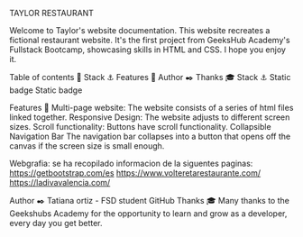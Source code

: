 TAYLOR RESTAURANT



Welcome to Taylor's website documentation. This website recreates a fictional restaurant website. It's the first project from GeeksHub Academy's Fullstack Bootcamp, showcasing skills in HTML and CSS. I hope you enjoy it.




Table of contents 📂
Stack ⚓
Features 👾
Author ✒️
Thanks 🎓
Stack ⚓
Static badge Static badge




Features 👾
Multi-page website: The website consists of a series of html files linked together.
Responsive Design: The website adjusts to different screen sizes.
Scroll functionality: Buttons have scroll functionality.
Collapsible Navigation Bar The navigation bar collapses into a button that opens off the canvas if the screen size is small enough.

Webgrafia:
se ha recopilado informacion de la siguentes paginas:
https://getbootstrap.com/es
https://www.volteretarestaurante.com/
https://ladivavalencia.com/


Author ✒️
Tatiana ortiz - FSD student
GitHub
Thanks 🎓
Many thanks to the Geekshubs Academy for the opportunity to learn and grow as a developer, every day you get better.